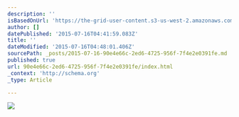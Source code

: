 ```yaml
---
description: ''
isBasedOnUrl: 'https://the-grid-user-content.s3-us-west-2.amazonaws.com/8c9b7c9a-bc74-4fd7-946d-46dc85c857bd.jpg'
author: []
datePublished: '2015-07-16T04:41:59.083Z'
title: ''
dateModified: '2015-07-16T04:48:01.406Z'
sourcePath: _posts/2015-07-16-90e4e66c-2ed6-4725-956f-7f4e2e0391fe.md
published: true
url: 90e4e66c-2ed6-4725-956f-7f4e2e0391fe/index.html
_context: 'http://schema.org'
_type: Article

---
```

![](https://the-grid-user-content.s3-us-west-2.amazonaws.com/8c9b7c9a-bc74-4fd7-946d-46dc85c857bd.jpg)